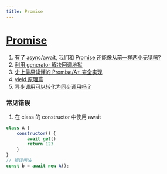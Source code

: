 ```yaml
---
title: Promise
---
```


# [Promise](https://developer.mozilla.org/zh-CN/docs/Web/JavaScript/Reference/Global_Objects/Promise)

1. [有了 async/await, 我们和 Promise 还能像从前一样两小无猜吗?](https://zhuanlan.zhihu.com/p/22938062?utm_source=pocket_saves)
2. [利用 generator 解决回调地狱](https://zhuanlan.zhihu.com/p/22319621?utm_source=pocket_saves)
3. [史上最易读懂的 Promise/A+ 完全实现](https://zhuanlan.zhihu.com/p/21834559?utm_source=pocket_saves)
4. [yield 原理篇](https://www.html-js.com/article/Understanding-the-Yield-principle?utm_source=pocket_saves)
5. [异步调用可以转化为同步调用吗？](https://juejin.cn/post/6844903491861757966)

### 常见错误

1. 在 class 的 constructor 中使用 await

```js
class A {
	constructor() {
		await get()
		return 123
	}
}
// 错误用法
const b = await new A();
```

